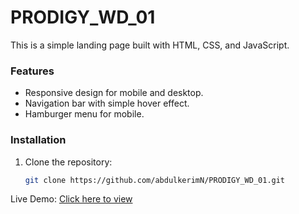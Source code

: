 # PRODIGY_WD_01
This is a simple landing page built with HTML, CSS, and JavaScript.

### Features
- Responsive design for mobile and desktop.
- Navigation bar with simple hover effect.
- Hamburger menu for mobile.

### Installation

1. Clone the repository:
   ```bash
   git clone https://github.com/abdulkerimN/PRODIGY_WD_01.git

Live Demo: [Click here to view](https://abdulkerimn.github.io/PRODIGY_WD_01/)
